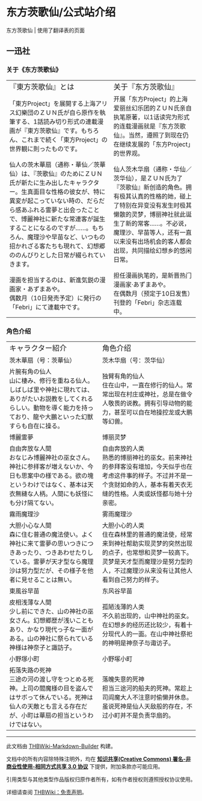 # 东方茨歌仙/公式站介绍

<!-- source html: G:\repos\THBWiki-Markdown-Builder\THBWikiMarkdown\Temp\main\6\63\ns0%3A%E4%B8%9C%E6%96%B9%E8%8C%A8%E6%AD%8C%E4%BB%99%2F%E5%85%AC%E5%BC%8F%E7%AB%99%E4%BB%8B%E7%BB%8D.html -->

东方茨歌仙 | 使用了翻译表的页面

## 一迅社
### 关于《东方茨歌仙》

<table><tbody><tr class="tt-content-header" id="关于《东方茨歌仙》-1" data-pos="&#91;&quot;\u5173\u4e8e\u300a\u4e1c\u65b9\u8328\u6b4c\u4ed9\u300b&quot;,1&#93;"><td class="tt-jah" lang="ja"><div class="poem"><big>『東方茨歌仙』とは</big></div></td><td class="tt-zhh" lang="zh"><div class="poem"><big>关于『东方茨歌仙』</big></div></td></tr><tr class="tt-content" id="关于《东方茨歌仙》-2" data-pos="&#91;&quot;\u5173\u4e8e\u300a\u4e1c\u65b9\u8328\u6b4c\u4ed9\u300b&quot;,2&#93;"><td class="tt-ja" lang="ja"><div class="poem">「東方Project」を展開する上海アリス幻樂団のＺＵＮ氏が自ら原作を執筆する、1話読み切り形式の連載漫画が『東方茨歌仙』です。もちろん、これまで続く「東方Project」の世界観に則ったものです。</div></td><td class="tt-zh" lang="zh"><div class="poem">开展「东方Project」的上海爱丽丝幻乐团的ＺＵＮ氏亲自执笔原著，以1话读完为形式的连载漫画就是『东方茨歌仙』。当然，遵照了到现在仍在继续发展的「东方Project」的世界观。</div></td></tr><tr class="tt-content" id="关于《东方茨歌仙》-3" data-pos="&#91;&quot;\u5173\u4e8e\u300a\u4e1c\u65b9\u8328\u6b4c\u4ed9\u300b&quot;,3&#93;"><td class="tt-ja" lang="ja"><div class="poem">仙人の茨木華扇（通称・華仙／茨華仙）は、『茨歌仙』のためにＺＵＮ氏が新たに生み出したキャラクター。生真面目な性格の彼女が、特に異変が起こっていない時の、だらだら感あふれる霊夢と出会ったことで、博麗神社に新たな常連客が誕生することになるのですが……。もちろん、魔理沙や早苗など、いつもの招かれざる客たちも現れて、幻想郷ののんびりとした日常が綴られていきます。</div></td><td class="tt-zh" lang="zh"><div class="poem">仙人茨木华扇（通称・华仙／茨华仙），是ＺＵＮ氏为了『茨歌仙』新创造的角色。拥有极其认真的性格的她，碰上了特别在异变没有发生时极其懒散的灵梦，博丽神社就此诞生了新的常客……。不必说，魔理沙、早苗等人，还有一直以来没有出场机会的客人都会出现，共同描绘幻想乡的悠闲日常。</div></td></tr><tr class="tt-content" id="关于《东方茨歌仙》-4" data-pos="&#91;&quot;\u5173\u4e8e\u300a\u4e1c\u65b9\u8328\u6b4c\u4ed9\u300b&quot;,4&#93;"><td class="tt-ja" lang="ja"><div class="poem">漫画を担当するのは、新進気鋭の漫画家・あずまあや。<br>偶数月（10日発売予定）に発行の「Febri」にて連載中です。</div></td><td class="tt-zh" lang="zh"><div class="poem">担任漫画执笔的，是新晋热门漫画家·あずまあや。<br>在偶数月（预定于10日发售）刊登的「Febri」杂志连载中。<br></div></td></tr></tbody></table>


### 角色介绍

<table><tbody><tr class="tt-content-header" id="角色介绍-1" data-pos="&#91;&quot;\u89d2\u8272\u4ecb\u7ecd&quot;,1&#93;"><td class="tt-jah" lang="ja"><div class="poem"><big>キャラクター紹介</big></div></td><td class="tt-zhh" lang="zh"><div class="poem"><big>角色介绍</big></div></td></tr><tr class="tt-content-header" id="角色介绍-2" data-pos="&#91;&quot;\u89d2\u8272\u4ecb\u7ecd&quot;,2&#93;"><td class="tt-jah" lang="ja"><div class="poem">茨木華扇（号：茨華仙）</div></td><td class="tt-zhh" lang="zh"><div class="poem">茨木华扇（号：茨华仙）</div></td></tr><tr class="tt-content" id="角色介绍-3" data-pos="&#91;&quot;\u89d2\u8272\u4ecb\u7ecd&quot;,3&#93;"><td class="tt-ja" lang="ja"><div class="poem">片腕有角の仙人<br>山に棲み、修行を重ねる仙人。しばしば里や神社に現れては、ありがたいお説教をしてくれるらしい。動物を導く能力を持っており、龍や大鵬といった幻獣すらも自在に操る。</div></td><td class="tt-zh" lang="zh"><div class="poem">独臂有角的仙人<br>住在山中，一直在修行的仙人。常常出现在村庄或神社，总是在做令人敬畏的说教。拥有引导动物的能力，甚至可以自在地操控龙或大鹏等幻兽。</div></td></tr><tr class="tt-content-header" id="角色介绍-4" data-pos="&#91;&quot;\u89d2\u8272\u4ecb\u7ecd&quot;,4&#93;"><td class="tt-jah" lang="ja"><div class="poem">博麗霊夢</div></td><td class="tt-zhh" lang="zh"><div class="poem">博丽灵梦</div></td></tr><tr class="tt-content" id="角色介绍-5" data-pos="&#91;&quot;\u89d2\u8272\u4ecb\u7ecd&quot;,5&#93;"><td class="tt-ja" lang="ja"><div class="poem">自由奔放な人間<br>おなじみ博麗神社の巫女さん。神社に参拝客が増えないか、今日も思案中の様である。欲の塊というわけではなく、基本は天衣無縫な人柄。人間にも妖怪にも分け隔てない。</div></td><td class="tt-zh" lang="zh"><div class="poem">自由奔放的人类<br>熟悉的博丽神社的巫女。前来神社的参拜客没有增加，今天似乎也在考虑这件事的样子。不过并不是一个贪财如命的人，基本有着天衣无缝的性格。人类或妖怪都与她十分亲密。</div></td></tr><tr class="tt-content-header" id="角色介绍-6" data-pos="&#91;&quot;\u89d2\u8272\u4ecb\u7ecd&quot;,6&#93;"><td class="tt-jah" lang="ja"><div class="poem">霧雨魔理沙</div></td><td class="tt-zhh" lang="zh"><div class="poem">雾雨魔理沙</div></td></tr><tr class="tt-content" id="角色介绍-7" data-pos="&#91;&quot;\u89d2\u8272\u4ecb\u7ecd&quot;,7&#93;"><td class="tt-ja" lang="ja"><div class="poem">大胆小心な人間<br>森に住む普通の魔法使い。よく神社に来て霊夢の思いつきにつきあったり、つきあわせたりしている。霊夢が天才型なら魔理沙は努力型だが、その様子を他者に見せることは無い。</div></td><td class="tt-zh" lang="zh"><div class="poem">大胆小心的人类<br>住在森林里的普通的魔法使，经常来到神社帮助实现灵梦的突然出现的点子，也常想和灵梦一较高下。灵梦是天才型而魔理沙是努力型的人，不过魔理沙从来没有让其他人看到自己努力的样子。</div></td></tr><tr class="tt-content-header" id="角色介绍-8" data-pos="&#91;&quot;\u89d2\u8272\u4ecb\u7ecd&quot;,8&#93;"><td class="tt-jah" lang="ja"><div class="poem">東風谷早苗</div></td><td class="tt-zhh" lang="zh"><div class="poem">东风谷早苗</div></td></tr><tr class="tt-content" id="角色介绍-9" data-pos="&#91;&quot;\u89d2\u8272\u4ecb\u7ecd&quot;,9&#93;"><td class="tt-ja" lang="ja"><div class="poem">皮相浅薄な人間<br>少し前にできた、山の神社の巫女さん。幻想郷歴が浅いこともあり、かなり現代っ子な一面がある。山の神社に祭られている神様は神奈子と諏訪子。</div></td><td class="tt-zh" lang="zh"><div class="poem">孤陋浅薄的人类<br>不久前出现的，山中神社的巫女。在幻想乡的经历还比较少，有着十分现代人的一面。在山中神社祭祀的神明是神奈子与诹访子。</div></td></tr><tr class="tt-content-header" id="角色介绍-10" data-pos="&#91;&quot;\u89d2\u8272\u4ecb\u7ecd&quot;,10&#93;"><td class="tt-jah" lang="ja"><div class="poem">小野塚小町</div></td><td class="tt-zhh" lang="zh"><div class="poem">小野塚小町</div></td></tr><tr class="tt-content" id="角色介绍-11" data-pos="&#91;&quot;\u89d2\u8272\u4ecb\u7ecd&quot;,11&#93;"><td class="tt-ja" lang="ja"><div class="poem">拓落失路の死神<br>三途の河の渡し守をつとめる死神。上司の閻魔様の目を盗んではサボって休んでいる。死神は仙人の天敵とも言える存在だが、小町は華扇の担当というわけではない。</div></td><td class="tt-zh" lang="zh"><div class="poem">落魄失意的死神<br>担当三途河的船夫的死神。常趁上司阎魔大人不注意时偷懒并休息。虽说死神是仙人天敌般的存在，不过小町并不是负责华扇的。</div></td></tr></tbody></table>







---

此文档由 [THBWiki-Markdown-Builder](https://github.com/Delsin-Yu/THBWiki-Markdown-Builder) 构建。

文档中的所有内容除特殊注明外，均在 [**知识共享(Creative Commons) 署名-非商业性使用-相同方式共享 3.0 协议**](https://creativecommons.org/licenses/by-sa/3.0/deed.zh-hans) 下提供，附加条款亦可能应用。

引用类型与其他类型作品版权归原作者所有，如有作者授权则遵照授权协议使用。

详细请查阅 [THBWiki：免责声明](https://thbwiki.cc/THBWiki:%E5%85%8D%E8%B4%A3%E5%A3%B0%E6%98%8E)。


